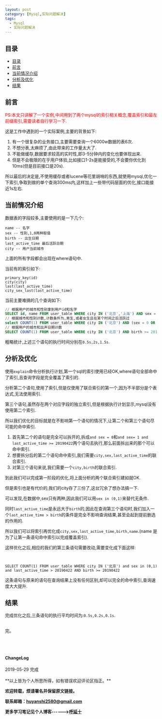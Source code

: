 ```yaml
---
layout: post
category: [Mysql,实际问题解决]
tags:
  - Mysql
  - 实际问题解决
---
```



## 目录

- [目录](#目录)
- [前言](#前言)
- [当前情况介绍](#当前情况介绍)
- [分析及优化](#分析及优化)
- [结果](#结果)

## 前言

<font color="red">PS:本文只讲解了一个实例,中间用到了两个mysql的索引相关概念,覆盖索引和最左前缀索引,需要读者自行学习一下.</font>

这是工作中遇到的一个实际案例,主要的背景如下:

1. 有一个很复杂的业务接口,主要需要查询一个6000w数据的表6次.
2. 不想分表,太麻烦了,由此带来的工作量太大了.
3. 不能做缓存,数据要求较高的实时性,即3-5分钟内的变化也要体现出来.
4. 但是不会极限的在乎用户体验,比如接口1-2s是能接受的,不会要你优化到10ms(但是目前接口是20s).

所以最后的决定是,不使用缓存或者lucene等花里胡哨的东西,就使用mysql,优化一下索引,争取到做的单个查询300ms内,这样加上一些带代码层面的优化,接口能接近1s左右.

## 当前情况介绍

数据表的字段较多,主要使用的是一下几个:

```
name -- 名字
sex -- 性别,1,0两种取值
birth -- 出生日期 
last_active_time 最后活跃日期
city -- 用户当前城市
```

上面的所有字段都会出现在where语句中.

当前有的索引如下:
```
primary_key(id)
city(city)
last(last_active_time)
city_sex_last(last_active_time)
```

当前主要难搞的几个查询如下:

```sql
// 根据用户的城市和性别拿到用户id和名字
SELECT id, name FROM user_table WHERE city IN ('北京','上海') AND sex = 0
// 根据城市和性别计数,计数条件为,男生,或者女生且在某个时间之后活跃过
select COUNT(1) FROM user_table WHERE city IN ('北京') AND (sex = 0 OR (sex = 1 AND last_active_time >= 20190422))
// 根据用户的城市和出声日期计数
SELECT COUNT(1) FROM user_table WHERE city IN ('北京') AND birth >= 20190422
```

粗略统计,上述三个语句的执行时间分别在`0.5s,2s,1.5s`.

## 分析及优化

使用`explain`命令分析执行计划,第一个sql的索引使用已经OK,where语句全部命中了索引,且查询字段是完全覆盖了索引的.

分析第二个语句,使用了索引,但是仅使用了联合索引的第一个,因为不半部分是个表达式,无法使用索引.

第三个语句,虽然存在两个对应字段的独立索引,但是根据执行计划显示,mysql没有使用第二个索引.

所以我们优化的目标就是在不影响第一个语句的情况下,让第二个和第三个语句尽可能的命中索引.

1. 首先第二个的语句是完全可以拆开的,拆成`and sex = 0`和`and sex= 1 and last_active_time >= 20190422`两个语句去执行,那么前面拆出来的那个可以命中索引.
2. 想要拆分后的第二个语句命中索引,我们需要`city,sex,last_active_time`的联合索引.
2. 对第三个语句来说,我们需要一个`city,birth`的联合索引.

到此我们可以完成第一阶段的优化,将上面分析的两个联合索引建如就OK.

但是索引也是有代价的,我们的city存了三份了,这台冗余了想办法搞一下.

可以发现,在数据中,sex只有两种,因此我们可以用`sex in (0,1)`来替代无条件.

同时`last_active_time`是永远大于`birth`的,因此在查询第三个语句时,我们加入一个`last_active_time > birth`的条件是完全不影响查询结果,甚至会起到提前删选的作用的.

所以我们可以将索引再优化成`city,sex,last_active_time,birth,name`.(name 是为了让第一条语句命中索引以完成覆盖索引).

这样优化之后,相应的我们的第三条语句需要改动,需要变化成下面这样:

```


SELECT COUNT(1) FROM user_table WHERE city IN ('北京') and sex in (0,1) and last_active_time > 20190422 AND birth >= 20190422

```
这条语句与原来的语句在查询结果上没有任何区别,却可以完全的命中索引,查询速度大大提升.

## 结果

完成优化之后,三条语句的执行平均时间为:`0.5s,0.2s,0.1s`.



<br>
完。
<br>
<br>
<br>
<br>
<h4>ChangeLog</h4>
2019-05-29 完成
<br>
<br>
**以上皆为个人所思所得，如有错误欢迎评论区指正。**


**欢迎转载，烦请署名并保留原文链接。**


**联系邮箱：huyanshi2580@gmail.com**


**更多学习笔记见个人博客------><a href="{{ site.baseurl }}/">呼延十</a>**